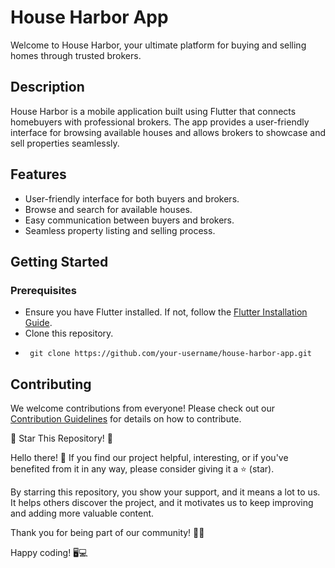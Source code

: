 # House Harbor App

Welcome to House Harbor, your ultimate platform for buying and selling homes through trusted brokers.

## Description

House Harbor is a mobile application built using Flutter that connects homebuyers with professional brokers. The app provides a user-friendly interface for browsing available houses and allows brokers to showcase and sell properties seamlessly.

## Features

- User-friendly interface for both buyers and brokers.
- Browse and search for available houses.
- Easy communication between buyers and brokers.
- Seamless property listing and selling process.

## Getting Started

### Prerequisites

- Ensure you have Flutter installed. If not, follow the [Flutter Installation Guide](https://flutter.dev/docs/get-started/install).
- Clone this repository.
- ```
   git clone https://github.com/your-username/house-harbor-app.git

## Contributing

We welcome contributions from everyone! Please check out our [Contribution Guidelines](https://github.com/Amitkumarkoli/House_Harbor/blob/master/CONTRIBUTING.md) for details on how to contribute.



🌟 Star This Repository! 🌟

Hello there! 👋 If you find our project helpful, interesting, or if you've benefited from it in any way, please consider giving it a ⭐️ (star).

By starring this repository, you show your support, and it means a lot to us. It helps others discover the project, and it motivates us to keep improving and adding more valuable content.

Thank you for being part of our community! 🚀✨

Happy coding! 🖥️💻
